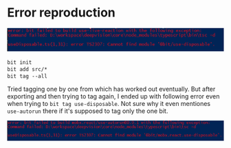 # Error reproduction

![error](./error.png)

```
bit init
bit add src/*
bit tag --all
```

Tried tagging one by one from which has worked out eventually.
But after exporting and then trying to tag again, I ended up with following error even when trying to `bit tag use-disposable`. Not sure why it even mentiones `use-autorun` there if it's supposed to tag only the one bit.

![error](./error2.png)
